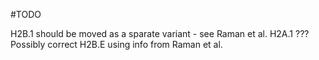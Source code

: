 #TODO

H2B.1 should be moved as a sparate variant - see Raman et al. H2A.1 ???
Possibly correct H2B.E using info from Raman et al.